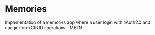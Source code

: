 # Memories
Implementation of a memories app where a user login with oAuth2.0 and can perform CRUD operations - MERN
